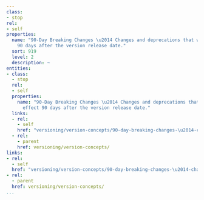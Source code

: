 ```yaml
---
class:
- stop
rel:
- self
properties:
  name: "90-Day Breaking Changes \u2014 Changes and deprecations that will take effect
    90 days after the version release date."
  sort: 919
  level: 2
  description: ~
entities:
- class:
  - stop
  rel:
  - self
  properties:
    name: "90-Day Breaking Changes \u2014 Changes and deprecations that will take
      effect 90 days after the version release date."
  links:
  - rel:
    - self
    href: "versioning/version-concepts/90-day-breaking-changes-\u2014-changes-and-deprecations-that-will-take-effect-90-days-after-the-version-release-date..md"
  - rel:
    - parent
    href: versioning/version-concepts/
links:
- rel:
  - self
  href: "versioning/version-concepts/90-day-breaking-changes-\u2014-changes-and-deprecations-that-will-take-effect-90-days-after-the-version-release-date..md"
- rel:
  - parent
  href: versioning/version-concepts/
...
```

